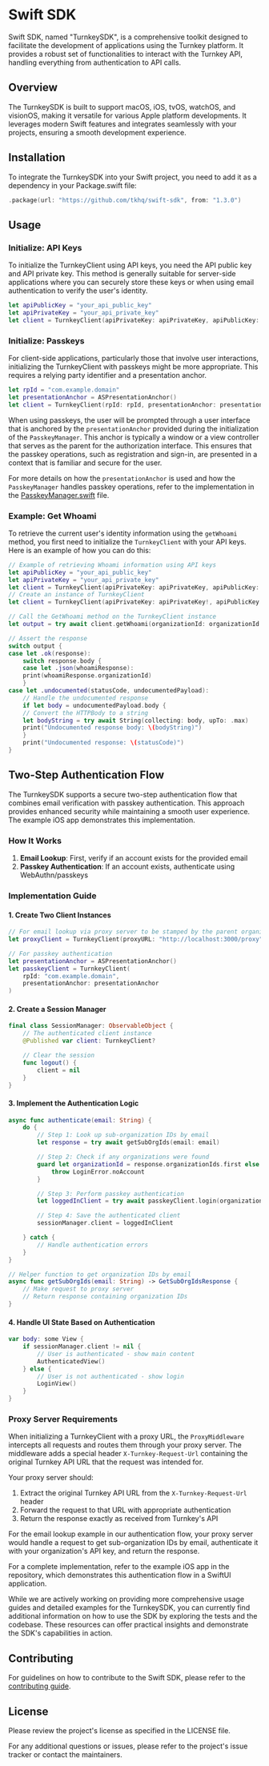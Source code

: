 # Swift SDK

Swift SDK, named "TurnkeySDK", is a comprehensive toolkit designed to facilitate the development of applications using the Turnkey platform. It provides a robust set of functionalities to interact with the Turnkey API, handling everything from authentication to API calls.

## Overview

The TurnkeySDK is built to support macOS, iOS, tvOS, watchOS, and visionOS, making it versatile for various Apple platform developments. It leverages modern Swift features and integrates seamlessly with your projects, ensuring a smooth development experience.

## Installation

To integrate the TurnkeySDK into your Swift project, you need to add it as a dependency in your Package.swift file:

```swift
.package(url: "https://github.com/tkhq/swift-sdk", from: "1.3.0")
```

## Usage

### Initialize: API Keys

To initialize the TurnkeyClient using API keys, you need the API public key and API private key. This method is generally suitable for server-side applications where you can securely store these keys or when using email authentication to verify the user's identity.

```swift
let apiPublicKey = "your_api_public_key"
let apiPrivateKey = "your_api_private_key"
let client = TurnkeyClient(apiPrivateKey: apiPrivateKey, apiPublicKey: apiPublicKey)
```

### Initialize: Passkeys

For client-side applications, particularly those that involve user interactions, initializing the TurnkeyClient with passkeys might be more appropriate. This requires a relying party identifier and a presentation anchor.

```swift
let rpId = "com.example.domain"
let presentationAnchor = ASPresentationAnchor()
let client = TurnkeyClient(rpId: rpId, presentationAnchor: presentationAnchor)
```

When using passkeys, the user will be prompted through a user interface that is anchored by the `presentationAnchor` provided during the initialization of the `PasskeyManager`. This anchor is typically a window or a view controller that serves as the parent for the authorization interface. This ensures that the passkey operations, such as registration and sign-in, are presented in a context that is familiar and secure for the user.

For more details on how the `presentationAnchor` is used and how the `PasskeyManager` handles passkey operations, refer to the implementation in the [PasskeyManager.swift](./Sources/Shared/PasskeyManager.swift) file.

### Example: Get Whoami

To retrieve the current user's identity information using the `getWhoami` method, you first need to initialize the `TurnkeyClient` with your API keys. Here is an example of how you can do this:

```swift
// Example of retrieving Whoami information using API keys
let apiPublicKey = "your_api_public_key"
let apiPrivateKey = "your_api_private_key"
let client = TurnkeyClient(apiPrivateKey: apiPrivateKey, apiPublicKey: apiPublicKey)
// Create an instance of TurnkeyClient
let client = TurnkeyClient(apiPrivateKey: apiPrivateKey!, apiPublicKey: apiPublicKey!)

// Call the GetWhoami method on the TurnkeyClient instance
let output = try await client.getWhoami(organizationId: organizationId!)

// Assert the response
switch output {
case let .ok(response):
    switch response.body {
    case let .json(whoamiResponse):
    print(whoamiResponse.organizationId)
    }
case let .undocumented(statusCode, undocumentedPayload):
    // Handle the undocumented response
    if let body = undocumentedPayload.body {
    // Convert the HTTPBody to a string
    let bodyString = try await String(collecting: body, upTo: .max)
    print("Undocumented response body: \(bodyString)")
    }
    print("Undocumented response: \(statusCode)")
}
```

## Two-Step Authentication Flow

The TurnkeySDK supports a secure two-step authentication flow that combines email verification with passkey authentication. This approach provides enhanced security while maintaining a smooth user experience. The example iOS app demonstrates this implementation.

### How It Works

1. **Email Lookup**: First, verify if an account exists for the provided email
2. **Passkey Authentication**: If an account exists, authenticate using WebAuthn/passkeys

### Implementation Guide

#### 1. Create Two Client Instances

```swift
// For email lookup via proxy server to be stamped by the parent organization's API key
let proxyClient = TurnkeyClient(proxyURL: "http://localhost:3000/proxy")

// For passkey authentication
let presentationAnchor = ASPresentationAnchor()
let passkeyClient = TurnkeyClient(
    rpId: "com.example.domain",
    presentationAnchor: presentationAnchor
)
```

#### 2. Create a Session Manager

```swift
final class SessionManager: ObservableObject {
    // The authenticated client instance
    @Published var client: TurnkeyClient?

    // Clear the session
    func logout() {
        client = nil
    }
}
```

#### 3. Implement the Authentication Logic

```swift
async func authenticate(email: String) {
    do {
        // Step 1: Look up sub-organization IDs by email
        let response = try await getSubOrgIds(email: email)

        // Step 2: Check if any organizations were found
        guard let organizationId = response.organizationIds.first else {
            throw LoginError.noAccount
        }

        // Step 3: Perform passkey authentication
        let loggedInClient = try await passkeyClient.login(organizationId: organizationId)

        // Step 4: Save the authenticated client
        sessionManager.client = loggedInClient

    } catch {
        // Handle authentication errors
    }
}

// Helper function to get organization IDs by email
async func getSubOrgIds(email: String) -> GetSubOrgIdsResponse {
    // Make request to proxy server
    // Return response containing organization IDs
}
```

#### 4. Handle UI State Based on Authentication

```swift
var body: some View {
    if sessionManager.client != nil {
        // User is authenticated - show main content
        AuthenticatedView()
    } else {
        // User is not authenticated - show login
        LoginView()
    }
}
```

### Proxy Server Requirements

When initializing a TurnkeyClient with a proxy URL, the `ProxyMiddleware` intercepts all requests and routes them through your proxy server. The middleware adds a special header `X-Turnkey-Request-Url` containing the original Turnkey API URL that the request was intended for.

Your proxy server should:

1. Extract the original Turnkey API URL from the `X-Turnkey-Request-Url` header
2. Forward the request to that URL with appropriate authentication
3. Return the response exactly as received from Turnkey's API

For the email lookup example in our authentication flow, your proxy server would handle a request to get sub-organization IDs by email, authenticate it with your organization's API key, and return the response.

For a complete implementation, refer to the example iOS app in the repository, which demonstrates this authentication flow in a SwiftUI application.

While we are actively working on providing more comprehensive usage guides and detailed examples for the TurnkeySDK, you can currently find additional information on how to use the SDK by exploring the tests and the codebase. These resources can offer practical insights and demonstrate the SDK's capabilities in action.

## Contributing

For guidelines on how to contribute to the Swift SDK, please refer to the [contributing guide](CONTRIBUTING.md).

## License

Please review the project's license as specified in the LICENSE file.

For any additional questions or issues, please refer to the project's issue tracker or contact the maintainers.
